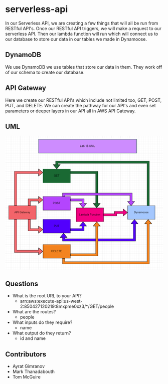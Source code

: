 # serverless-api

In our Serverless API, we are creating a few things that will all be run from RESTful API's. Once our RESTful API triggers, we will make a request to our serverless API. Then our lambda function will run which will connect us to our database to store our data in our tables we made in Dynamoose.

## DynamoDB

We use DynamoDB we use tables that store our data in them. They work off of our schema to create our database.

## API Gateway

Here we create our RESTful API's which include not limited too, GET, POST, PUT, and DELETE. We can create the pathway for our API's and even set parameters or deeper layers in our API all in AWS API Gateway.

## UML

![UML](img/lab-18-UML.png)

## Questions

- What is the root URL to your API?
  - arn:aws:execute-api:us-west-2:850427120219:8mxpme0xz3/*/GET/people
- What are the routes?
  - people
- What inputs do they require?
  - name
- What output do they return?
  - id and name


## Contributors

- Ayrat Gimranov
- Mark Thanadabouth
- Tom McGuire
